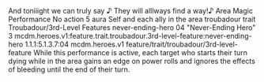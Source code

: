 <ability>
  <flavor>And toniiight we can truly say ♪ They will alllways find a way!♪</flavor>
  <keywords>
    <keyword>Area</keyword>
    <keyword>Magic</keyword>
    <keyword>Performance</keyword>
  </keywords>
  <type>No action</type>
  <distance>5 aura</distance>
  <target>Self and each ally in the area</target>
  <metadata>
    <class>troubadour</class>
    <feature_type>trait</feature_type>
    <file_dpath>Troubadour/3rd-Level Features</file_dpath>
    <item_id>never-ending-hero</item_id>
    <item_index>04</item_index>
    <item_name>&quot;Never-Ending Hero&quot;</item_name>
    <level>3</level>
    <scc>mcdm.heroes.v1:feature.trait.troubadour.3rd-level-feature:never-ending-hero</scc>
    <scdc>1.1.1:5.1.3.7:04</scdc>
    <source>mcdm.heroes.v1</source>
    <type>feature/trait/troubadour/3rd-level-feature</type>
  </metadata>
  <effects>
    <effect type="mundane">While this performance is active, each target who starts their turn dying while in the area gains an edge on power rolls and ignores the effects of bleeding until the end of their turn.</effect>
  </effects>
</ability>
